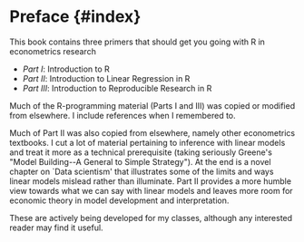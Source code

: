 # Preface {#index}



<!--- Add Title Image
<img src="Figures_Manual/Logo.png" class="cover" height="50%"/>  

--->

This book contains three primers that should get you going with R in econometrics research

 * *Part   I*: Introduction to R
 * *Part  II*: Introduction to Linear Regression in R
 * *Part III*: Introduction to Reproducible Research in R

Much of the R-programming material (Parts I and III) was copied or modified from elsewhere. I include references when I remembered to.

Much of Part II was also copied from elsewhere, namely other econometrics textbooks. I cut a lot of material pertaining to inference with linear models and treat it more as a technical prerequisite (taking seriously Greene's "Model Building--A General to Simple Strategy"). At the end is a novel chapter on `Data scientism' that illustrates some of the limits and ways linear models mislead rather than illuminate. Part II provides a more humble view towards what we can say with linear models and leaves more room for economic theory in model development and interpretation.

These are actively being developed for my classes, although any interested reader may find it useful.
